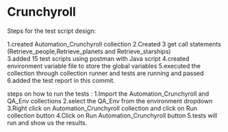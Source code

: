 # Crunchyroll

Steps for the test script design:

1.created Automation_Crunchyroll collection
2.Created 3 get call statements (Retrieve_people,Retrieve_planets and Retrieve_starships)  
3.added 15 test scripts using postman with Java script
4.created environment variable file to store the global variables
5.executed the collection through collection runner and tests are running and passed
6.added the test report in this commit.

steps on how to run the tests :
1.Import the Automation_Crunchyroll and QA_Env collections 
2.select the QA_Env from the environment dropdown
3.Right click on Automation_Crunchyroll collection and click on Run collection button 
4.Click on Run Automation_Crunchyroll button
5.tests will run and show us the results.

